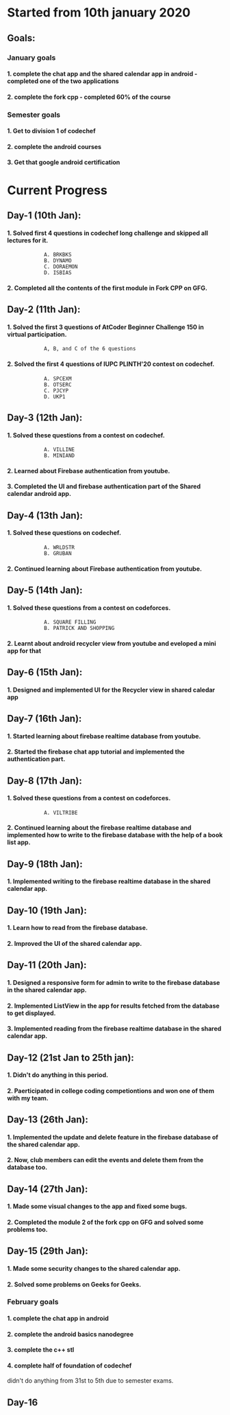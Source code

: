 # Started from 10th january 2020
## Goals:

### January goals
#### 1. complete the chat app and the shared calendar app in android - completed one of the two applications
#### 2. complete the fork cpp - completed 60% of the course

### Semester goals
#### 1. Get to division 1 of codechef
#### 2. complete the android courses
#### 3. Get that google android certification

# Current Progress

## Day-1 (10th Jan):
#### 1. Solved first 4 questions in codechef long challenge and skipped all lectures for it.
                A. BRKBKS
                B. DYNAMO
                C. DORAEMON
                D. ISBIAS
#### 2. Completed all the contents of the first module in Fork CPP on GFG.


## Day-2 (11th Jan):
#### 1. Solved the first 3 questions of AtCoder Beginner Challenge 150 in virtual participation.
                A, B, and C of the 6 questions
#### 2. Solved the first 4 questions of IUPC PLINTH'20 contest on codechef.
                A. SPCEXM
                B. OTSERC
                C. PJCYP
                D. UKP1


## Day-3 (12th Jan):
#### 1. Solved these questions from a contest on codechef.
                A. VILLINE
                B. MINIAND
#### 2. Learned about Firebase authentication from youtube.
#### 3. Completed the UI and firebase authentication part of the Shared calendar android app.


## Day-4 (13th Jan):
#### 1. Solved these questions on codechef.
                A. WRLDSTR
                B. GRUBAN
#### 2. Continued learning about Firebase authentication from youtube.


## Day-5 (14th Jan):
#### 1. Solved these questions from a contest on codeforces.
                A. SQUARE FILLING
                B. PATRICK AND SHOPPING
#### 2. Learnt about android recycler view from youtube and eveloped a mini app for that

## Day-6 (15th Jan):
#### 1. Designed and implemented UI for the Recycler view in shared caledar app


## Day-7 (16th Jan):
#### 1. Started learning about firebase realtime database from youtube.
#### 2. Started the firebase chat app tutorial and implemented the authentication part.

## Day-8 (17th Jan):
#### 1. Solved these questions from a contest on codeforces.
                A. VILTRIBE
#### 2. Continued learning about the firebase realtime database and implemented how to write to the firebase database with the help of a book list app.


## Day-9 (18th Jan):
#### 1. Implemented writing to the firebase realtime database in the shared calendar app.


## Day-10 (19th Jan):
#### 1. Learn how to read from the firebase database.
#### 2. Improved the UI of the shared calendar app.


## Day-11 (20th Jan):
#### 1. Designed  a responsive form for admin to write to the firebase database in the shared calendar app.
#### 2. Implemented ListView in the app for results fetched from the database to get displayed.
#### 3. Implemented reading from the firebase realtime database in the shared calendar app.


## Day-12 (21st Jan to 25th jan):
#### 1. Didn't do anything in this period.
#### 2. Paerticipated in college coding competiontions and won one of them with my team.


## Day-13 (26th Jan):
#### 1. Implemented the update and delete feature in the firebase database of the shared calendar app.
#### 2. Now, club members can edit the events and delete them from the database too.

## Day-14 (27th Jan):
#### 1. Made some visual changes to the app and fixed some bugs.
#### 2. Completed the module 2 of the fork cpp on GFG and solved some problems too.


## Day-15 (29th Jan):
#### 1. Made some security changes to the shared calendar app.
#### 2. Solved some problems on Geeks for Geeks.



### February goals
#### 1. complete the chat app in android
#### 2. complete the android basics nanodegree
#### 3. complete the c++ stl
#### 4. complete half of foundation of codechef

didn't do anything from 31st to 5th due to semester exams.



## Day-16
